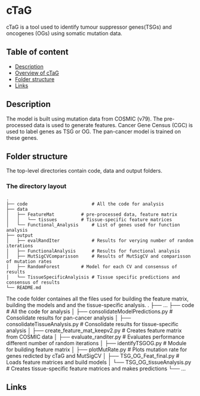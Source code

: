 cTaG
============================
cTaG is a tool used to identify tumour suppressor genes(TSGs) and oncogenes (OGs) using somatic mutation data.

## Table of content

- [Description](##description)
- [Overview of cTaG](##overview-of-ctag)
- [Folder structure](##folder-structure)
- [Links](#links)

## Description

The model is built using mutation data from COSMIC (v79). The pre-processed data is used to generate features. Cancer Gene Census (CGC) is used to label genes as TSG or OG. The pan-cancer model is trained on these genes.



## Folder structure
The top-level directories contain code, data and output folders. 

### The directory layout

    .
    ├── code                   		# All the code for analysis
    ├── data
    │   ├── FeatureMat			# pre-processed data, feature matrix
    │   │   └── tissues		 	# Tissue-specific feature matrices
    │   └── Functional_Analysis		# List of genes used for function analysis
    ├── output
    │   ├── evalRandIter        	# Results for verying number of random iterations
    │   ├── FunctionalAnalysis  	# Results for functional analysis
    │   ├── MutSigCVComparisson 	# Results of MutSigCV and comparisson of mutation rates 
    │   ├── RandomForest		# Model for each CV and consensus of results
    │   └── TissueSpecificAnalyisis	# Tissue specific predictions and consensus of results
    └── README.md

The code folder containes all the files used for building the feature matrix, building the models and and the tissue-specific analysis.
    .
    ├── ...
    ├── code                   			# All the code for analysis
    │   ├── consolidateModelPredictions.py	# Consolidate results for pan-cancer analysis
    │   ├── consolidateTissueAnalysis.py	# Consolidate results for tissue-specific analysis
    │   ├── create_feature_mat_keepv2.py	# Creates feature matrix from COSMIC data
    │   ├── evaluate_randiter.py		# Evaluates performance different number of random iterations
    │   ├── identifyTSGOG.py			# Module for building feature matrix
    │   ├── plotMutRate.py			# Plots mutation rate for genes redicted by cTaG and MutSigCV
    │   ├── TSG_OG_Feat_final.py		# Loads feature matrices and build models
    │   └── TSG_OG_tissueAnalysis.py		# Creates tissue-specific feature matrices and makes predictions
    └── ...

## Links
